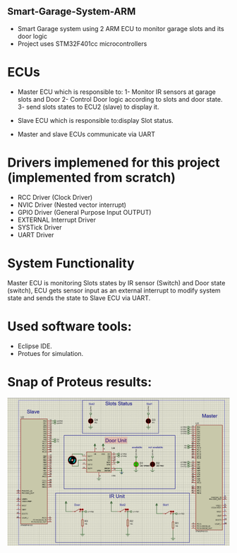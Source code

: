 ## Smart-Garage-System-ARM
* Smart Garage system using 2 ARM ECU to monitor garage slots and its door logic
* Project uses STM32F401cc microcontrollers

# ECUs
* Master ECU which is responsible to:
     1- Monitor IR sensors at garage slots and Door
     2- Control Door logic according to slots and door state.
     3- send slots states to ECU2 (slave) to display it. 

* Slave ECU which is responsible to:display Slot status.

* Master and slave ECUs communicate via UART

# Drivers implemened for this project (implemented from scratch)
* RCC Driver (Clock Driver)
* NVIC Driver (Nested vector interrupt)
* GPIO Driver (General Purpose Input OUTPUT)
* EXTERNAL Interrupt Driver
* SYSTick Driver
* UART Driver


# System Functionality
 Master ECU is monitoring Slots states by IR sensor (Switch) and Door state (switch),
 ECU gets sensor input as an external interrupt to modify system state and sends the state to Slave ECU via UART.

# Used software tools:
* Eclipse IDE.
* Protues for  simulation.  

# Snap of Proteus results:
![simulation result](protues.png)

 
